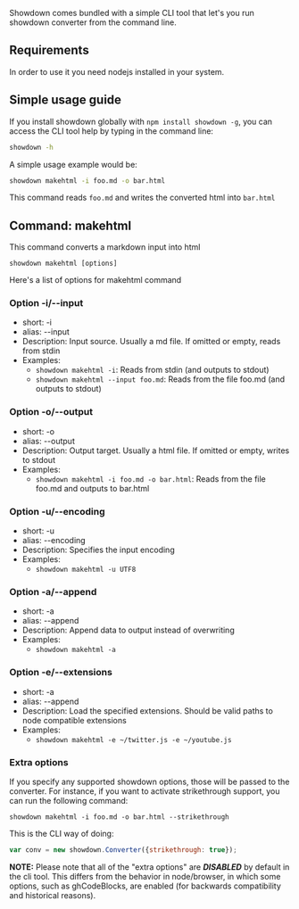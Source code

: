 Showdown comes bundled with a simple CLI tool that let's you run showdown converter from the command line.

## Requirements 
In order to use it you need nodejs installed in your system.


## Simple usage guide

If you install showdown globally with `npm install showdown -g`, you can access the CLI tool help by typing in the command line:

```sh
showdown -h
```

A simple usage example would be:

```sh
showdown makehtml -i foo.md -o bar.html
```

This command reads `foo.md` and writes the converted html into `bar.html`


## Command: makehtml

This command converts a markdown input into html

```
showdown makehtml [options]
```

Here's a list of options for makehtml command

### Option -i/--input

 + short: -i
 + alias: --input
 + Description: Input source. Usually a md file. If omitted or empty, reads from stdin
 + Examples:
   + `showdown makehtml -i`: Reads from stdin (and outputs to stdout)
   + `showdown makehtml --input foo.md`: Reads from the file foo.md (and outputs to stdout)

### Option -o/--output

 + short: -o
 + alias: --output
 + Description: Output target. Usually a html file. If omitted or empty, writes to stdout
 + Examples:
   + `showdown makehtml -i foo.md -o bar.html`: Reads from the file foo.md and outputs to bar.html


### Option -u/--encoding

 + short: -u
 + alias: --encoding
 + Description: Specifies the input encoding
 + Examples:
   + `showdown makehtml -u UTF8`


### Option -a/--append

 + short: -a
 + alias: --append
 + Description: Append data to output instead of overwriting
 + Examples:
   + `showdown makehtml -a`


### Option -e/--extensions

 + short: -a
 + alias: --append
 + Description: Load the specified extensions. Should be valid paths to node compatible extensions
 + Examples:
   + `showdown makehtml -e ~/twitter.js -e ~/youtube.js`

### Extra options

If you specify any supported showdown options, those will be passed to the converter. For instance, if you want to activate strikethrough support, you can run the following command:

```
showdown makehtml -i foo.md -o bar.html --strikethrough
```

This is the CLI way of doing:

```js
var conv = new showdown.Converter({strikethrough: true});
```

**NOTE:** Please note that all of the "extra options" are ***DISABLED*** by default in the cli tool. This differs from the behavior in node/browser, in which some options, such as ghCodeBlocks, are enabled (for backwards compatibility and historical reasons).